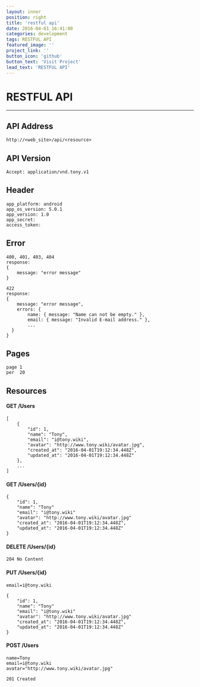 ```yaml
---
layout: inner
position: right
title: 'restful api'
date: 2016-04-01 16:41:00
categories: development
tags: RESTFUL API
featured_image: ''
project_link: ''
button_icon: 'github'
button_text: 'Visit Project'
lead_text: 'RESTFUL API'
---
```


# RESTFUL API

---

## API Address

	http://<web_site>/api/<resource>

## API Version

	Accept: application/vnd.tony.v1

## Header

	app_platform: android
	app_os_version: 5.0.1
	app_version: 1.0
	app_secret:
	access_token:

## Error
	
	400, 401, 403, 404 
	response:
	{
	    message: "error message"
	}

	422
	response:
	{
	    message: "error message",
	    errors: {
	        name: { message: "Name can not be empty." },
	        email: { message: "Invalid E-mail address." },
	        ...
	  }
	}

## Pages

	page 1
	per  20

## Resources

#### GET /Users

	[
	    {
	        "id": 1,
	        "name": "Tony",
	        "email": "i@tony.wiki",
	        "avatar": "http://www.tony.wiki/avatar.jpg",
	        "created_at": "2016-04-01T19:12:34.448Z",
	        "updated_at": "2016-04-01T19:12:34.448Z"
	    },
	    ...
	]

#### GET /Users/{id}

	{
	    "id": 1,
	    "name": "Tony"
	    "email": "i@tony.wiki"
	    "avatar": "http://www.tony.wiki/avatar.jpg"
	    "created_at": "2016-04-01T19:12:34.448Z",
	    "updated_at": "2016-04-01T19:12:34.448Z"
	}

#### DELETE /Users/{id}
	
	204 No Content

#### PUT /Users/{id}

	email=i@tony.wiki

	{
	    "id": 1,
	    "name": "Tony"
	    "email": "i@tony.wiki"
	    "avatar": "http://www.tony.wiki/avatar.jpg"
	    "created_at": "2016-04-01T19:12:34.448Z",
	    "updated_at": "2016-04-01T19:12:34.448Z"
	}

#### POST /Users

	name=Tony
	email=i@tony.wiki
	avatar="http://www.tony.wiki/avatar.jpg"

	201 Created


